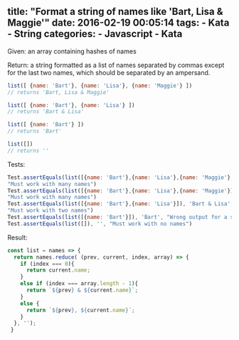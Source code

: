 title: "Format a string of names like 'Bart, Lisa & Maggie'"
date: 2016-02-19 00:05:14
tags:
    - Kata
    - String
categories: 
    - Javascript
    - Kata
---


Given: an array containing hashes of names

Return: a string formatted as a list of names separated by commas except for the last two names, which should be separated by an ampersand.
<!--more-->

``` javascript exapmle.js
list([ {name: 'Bart'}, {name: 'Lisa'}, {name: 'Maggie'} ])
// returns 'Bart, Lisa & Maggie'

list([ {name: 'Bart'}, {name: 'Lisa'} ])
// returns 'Bart & Lisa'

list([ {name: 'Bart'} ])
// returns 'Bart'

list([])
// returns ''
```

Tests:

``` javascript list.spec.js
Test.assertEquals(list([{name: 'Bart'},{name: 'Lisa'},{name: 'Maggie'},{name: 'Homer'},{name: 'Marge'}]), 'Bart, Lisa, Maggie, Homer & Marge',
"Must work with many names")
Test.assertEquals(list([{name: 'Bart'},{name: 'Lisa'},{name: 'Maggie'}]), 'Bart, Lisa & Maggie',
"Must work with many names")
Test.assertEquals(list([{name: 'Bart'},{name: 'Lisa'}]), 'Bart & Lisa', 
"Must work with two names")
Test.assertEquals(list([{name: 'Bart'}]), 'Bart', "Wrong output for a single name")
Test.assertEquals(list([]), '', "Must work with no names")
```

Result:

``` javascript list.js
const list = names => {
  return names.reduce( (prev, current, index, array) => {
    if (index === 0){
      return current.name;
    }
    else if (index === array.length - 1){
      return `${prev} & ${current.name}`;
    } 
    else {
      return `${prev}, ${current.name}`;
    }
  }, '');
 }
```